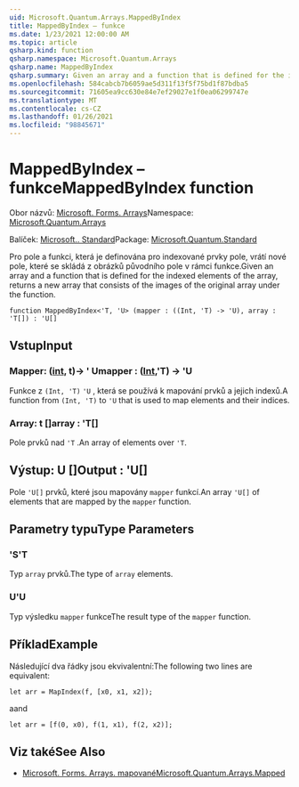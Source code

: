 ```yaml
---
uid: Microsoft.Quantum.Arrays.MappedByIndex
title: MappedByIndex – funkce
ms.date: 1/23/2021 12:00:00 AM
ms.topic: article
qsharp.kind: function
qsharp.namespace: Microsoft.Quantum.Arrays
qsharp.name: MappedByIndex
qsharp.summary: Given an array and a function that is defined for the indexed elements of the array, returns a new array that consists of the images of the original array under the function.
ms.openlocfilehash: 584cabcb7b6059ae5d311f13f5f75bd1f87bdba5
ms.sourcegitcommit: 71605ea9cc630e84e7ef29027e1f0ea06299747e
ms.translationtype: MT
ms.contentlocale: cs-CZ
ms.lasthandoff: 01/26/2021
ms.locfileid: "98845671"
---
```

# <a name="mappedbyindex-function"></a><span data-ttu-id="09270-102">MappedByIndex – funkce</span><span class="sxs-lookup"><span data-stu-id="09270-102">MappedByIndex function</span></span>

<span data-ttu-id="09270-103">Obor názvů: [Microsoft. Forms. Arrays](xref:Microsoft.Quantum.Arrays)</span><span class="sxs-lookup"><span data-stu-id="09270-103">Namespace: [Microsoft.Quantum.Arrays](xref:Microsoft.Quantum.Arrays)</span></span>

<span data-ttu-id="09270-104">Balíček: [Microsoft.. Standard](https://nuget.org/packages/Microsoft.Quantum.Standard)</span><span class="sxs-lookup"><span data-stu-id="09270-104">Package: [Microsoft.Quantum.Standard](https://nuget.org/packages/Microsoft.Quantum.Standard)</span></span>


<span data-ttu-id="09270-105">Pro pole a funkci, která je definována pro indexované prvky pole, vrátí nové pole, které se skládá z obrázků původního pole v rámci funkce.</span><span class="sxs-lookup"><span data-stu-id="09270-105">Given an array and a function that is defined for the indexed elements of the array, returns a new array that consists of the images of the original array under the function.</span></span>

```qsharp
function MappedByIndex<'T, 'U> (mapper : ((Int, 'T) -> 'U), array : 'T[]) : 'U[]
```


## <a name="input"></a><span data-ttu-id="09270-106">Vstup</span><span class="sxs-lookup"><span data-stu-id="09270-106">Input</span></span>

### <a name="mapper--intt---u"></a><span data-ttu-id="09270-107">Mapper: ([int](xref:microsoft.quantum.lang-ref.int), t)-> ' U</span><span class="sxs-lookup"><span data-stu-id="09270-107">mapper : ([Int](xref:microsoft.quantum.lang-ref.int),'T) -> 'U</span></span>

<span data-ttu-id="09270-108">Funkce z `(Int, 'T)` `'U` , která se používá k mapování prvků a jejich indexů.</span><span class="sxs-lookup"><span data-stu-id="09270-108">A function from `(Int, 'T)` to `'U` that is used to map elements and their indices.</span></span>


### <a name="array--t"></a><span data-ttu-id="09270-109">Array: t []</span><span class="sxs-lookup"><span data-stu-id="09270-109">array : 'T[]</span></span>

<span data-ttu-id="09270-110">Pole prvků nad `'T` .</span><span class="sxs-lookup"><span data-stu-id="09270-110">An array of elements over `'T`.</span></span>



## <a name="output--u"></a><span data-ttu-id="09270-111">Výstup: U []</span><span class="sxs-lookup"><span data-stu-id="09270-111">Output : 'U[]</span></span>

<span data-ttu-id="09270-112">Pole `'U[]` prvků, které jsou mapovány `mapper` funkcí.</span><span class="sxs-lookup"><span data-stu-id="09270-112">An array `'U[]` of elements that are mapped by the `mapper` function.</span></span>

## <a name="type-parameters"></a><span data-ttu-id="09270-113">Parametry typu</span><span class="sxs-lookup"><span data-stu-id="09270-113">Type Parameters</span></span>

### <a name="t"></a><span data-ttu-id="09270-114">'S</span><span class="sxs-lookup"><span data-stu-id="09270-114">'T</span></span>

<span data-ttu-id="09270-115">Typ `array` prvků.</span><span class="sxs-lookup"><span data-stu-id="09270-115">The type of `array` elements.</span></span>
### <a name="u"></a><span data-ttu-id="09270-116">U</span><span class="sxs-lookup"><span data-stu-id="09270-116">'U</span></span>

<span data-ttu-id="09270-117">Typ výsledku `mapper` funkce</span><span class="sxs-lookup"><span data-stu-id="09270-117">The result type of the `mapper` function.</span></span>

## <a name="example"></a><span data-ttu-id="09270-118">Příklad</span><span class="sxs-lookup"><span data-stu-id="09270-118">Example</span></span>

<span data-ttu-id="09270-119">Následující dva řádky jsou ekvivalentní:</span><span class="sxs-lookup"><span data-stu-id="09270-119">The following two lines are equivalent:</span></span>

```qsharp
let arr = MapIndex(f, [x0, x1, x2]);
```

<span data-ttu-id="09270-120">a</span><span class="sxs-lookup"><span data-stu-id="09270-120">and</span></span>

```qsharp
let arr = [f(0, x0), f(1, x1), f(2, x2)];
```

## <a name="see-also"></a><span data-ttu-id="09270-121">Viz také</span><span class="sxs-lookup"><span data-stu-id="09270-121">See Also</span></span>

- [<span data-ttu-id="09270-122">Microsoft. Forms. Arrays. mapované</span><span class="sxs-lookup"><span data-stu-id="09270-122">Microsoft.Quantum.Arrays.Mapped</span></span>](xref:Microsoft.Quantum.Arrays.Mapped)